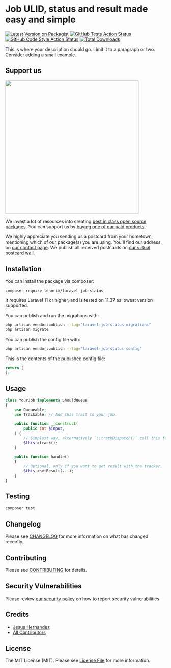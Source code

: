 # Job ULID, status and result made easy and simple

[![Latest Version on Packagist](https://img.shields.io/packagist/v/lenorix/laravel-job-status.svg?style=flat-square)](https://packagist.org/packages/lenorix/laravel-job-status)
[![GitHub Tests Action Status](https://img.shields.io/github/actions/workflow/status/lenorix/laravel-job-status/run-tests.yml?branch=main&label=tests&style=flat-square)](https://github.com/lenorix/laravel-job-status/actions?query=workflow%3Arun-tests+branch%3Amain)
[![GitHub Code Style Action Status](https://img.shields.io/github/actions/workflow/status/lenorix/laravel-job-status/fix-php-code-style-issues.yml?branch=main&label=code%20style&style=flat-square)](https://github.com/lenorix/laravel-job-status/actions?query=workflow%3A"Fix+PHP+code+style+issues"+branch%3Amain)
[![Total Downloads](https://img.shields.io/packagist/dt/lenorix/laravel-job-status.svg?style=flat-square)](https://packagist.org/packages/lenorix/laravel-job-status)

This is where your description should go. Limit it to a paragraph or two. Consider adding a small example.

## Support us

[<img src="https://github-ads.s3.eu-central-1.amazonaws.com/laravel-job-status.jpg?t=1" width="419px" />](https://spatie.be/github-ad-click/laravel-job-status)

We invest a lot of resources into creating [best in class open source packages](https://spatie.be/open-source). You can support us by [buying one of our paid products](https://spatie.be/open-source/support-us).

We highly appreciate you sending us a postcard from your hometown, mentioning which of our package(s) you are using. You'll find our address on [our contact page](https://spatie.be/about-us). We publish all received postcards on [our virtual postcard wall](https://spatie.be/open-source/postcards).

## Installation

You can install the package via composer:

```bash
composer require lenorix/laravel-job-status
```

It requires Laravel 11 or higher, and is tested on 11.37 as lowest version supported.

You can publish and run the migrations with:

```bash
php artisan vendor:publish --tag="laravel-job-status-migrations"
php artisan migrate
```

You can publish the config file with:

```bash
php artisan vendor:publish --tag="laravel-job-status-config"
```

This is the contents of the published config file:

```php
return [
];
```

## Usage

```php
class YourJob implements ShouldQueue
{
    use Queueable;
    use Trackable; // Add this trait to your job.

    public function __construct(
        public int $input,
    ) {
        // Simplest way, alternatively `::trackDispatch()` call this for you.
        $this->track();
    }

    public function handle()
    {
        // Optional, only if you want to get result with the tracker.
        $this->setResult(...);
    }
}
```

## Testing

```bash
composer test
```

## Changelog

Please see [CHANGELOG](CHANGELOG.md) for more information on what has changed recently.

## Contributing

Please see [CONTRIBUTING](CONTRIBUTING.md) for details.

## Security Vulnerabilities

Please review [our security policy](../../security/policy) on how to report security vulnerabilities.

## Credits

- [Jesus Hernandez](https://github.com/jhg)
- [All Contributors](../../contributors)

## License

The MIT License (MIT). Please see [License File](LICENSE.md) for more information.
